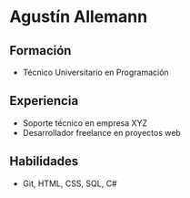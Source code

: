 # Agustín Allemann
## Formación
- Técnico Universitario en Programación

## Experiencia
- Soporte técnico en empresa XYZ
- Desarrollador freelance en proyectos web

## Habilidades
- Git, HTML, CSS, SQL, C#
